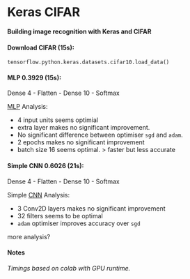 # Keras CIFAR

**Building image recognition with Keras and CIFAR**

#### Download CIFAR (15s):   
`tensorflow.python.keras.datasets.cifar10.load_data()`

#### MLP 0.3929 (15s):   
Dense 4 - Flatten - Dense 10 - Softmax

[MLP](https://github.com/EN10/KerasCIFAR/blob/master/example/mlp.py) Analysis:

* 4 input units seems optimial
* extra layer makes no significant improvement.
* No significant difference between optimiser `sgd` and `adam`.
* 2 epochs makes no significant improvement
* batch size 16 seems optimal. > faster but less accurate

#### Simple CNN 0.6026 (21s):   
Dense 4 - Flatten - Dense 10 - Softmax

Simple [CNN](https://github.com/EN10/KerasCIFAR/blob/master/example/cnn.py) Analysis:

* 3 Conv2D layers makes no significant improvement 
* 32 filters seems to be optimal
* `adam` optimiser improves accuracy over `sgd`

more analysis?

#### Notes

*Timings based on colab with GPU runtime.*